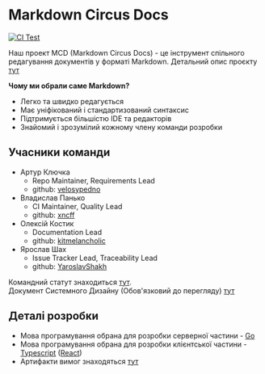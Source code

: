 # Markdown Circus Docs

[![CI Test](https://github.com/ukma-cs-ssdm-2025/team-circus/actions/workflows/ci.yml/badge.svg?branch=main)](https://github.com/ukma-cs-ssdm-2025/team-circus/actions/workflows/ci.yml)

Наш проект MCD (Markdown Circus Docs) - це інструмент спільного редагування документів у форматі Markdown. Детальний опис проєкту [тут](./Project-Description.md)

**Чому ми обрали саме Markdown?**

- Легко та швидко редагується
- Має уніфікований і стандартизований синтаксис
- Підтримується більшістю IDE та редакторів
- Знайомий і зрозумілий кожному члену команди розробки

## Учасники команди

- Артур Ключка
  - Repo Maintainer, Requirements Lead
  - github: [velosypedno](https://github.com/velosypedno)
- Владислав Панько
  - CI Maintainer, Quality Lead
  - github: [xncff](https://github.com/xncff)
- Олексій Костик
  - Documentation Lead
  - github: [kitmelancholic](https://github.com/kitmelancholic)
- Ярослав Шах
  - Issue Tracker Lead, Traceability Lead
  - github: [YaroslavShakh](https://github.com/YaroslavShakh)

Командний статут знаходиться [тут](./TeamChapter.md).  
Документ Системного Дизайну (Обов'язковий до перегляду) [тут](./docs/requirements/system-design-document.md)

## Деталі розробки

- Мова програмування обрана для розробки серверної частини - [Go](https://go.dev/)
- Мова програмування обрана для розробки клієнтської частини - [Typescript](https://www.typescriptlang.org/) ([React](https://react.dev/))
- Артифакти вимог знаходяться [тут](/docs/requirements/)
